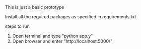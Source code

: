 This is just a basic prototype

Install all the required packages as specified in requirements.txt  

steps to run 

1) Open terminal and type "python app.y"
2) Open browser and enter "http://localhost:5000/"
